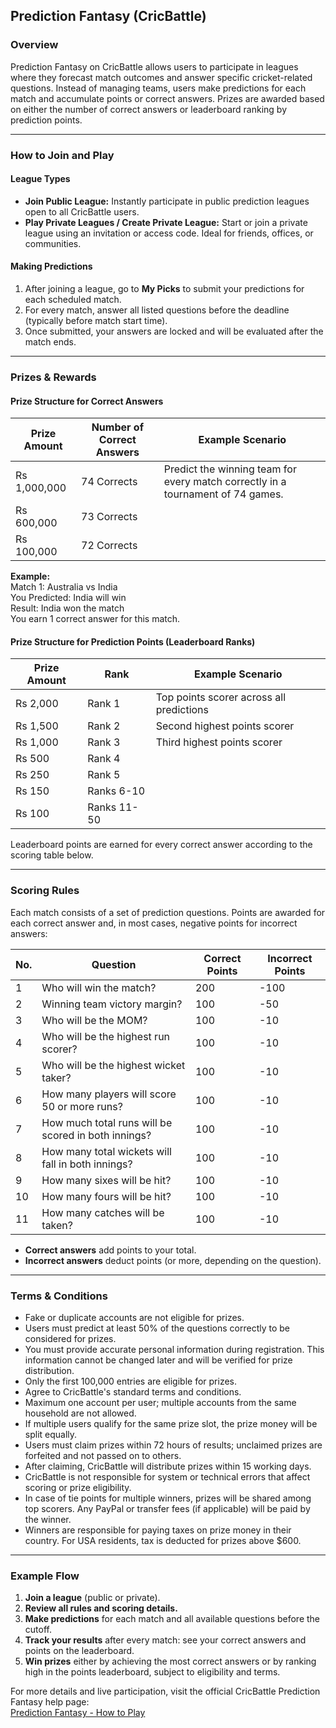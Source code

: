## Prediction Fantasy (CricBattle)

### Overview

Prediction Fantasy on CricBattle allows users to participate in leagues where they forecast match outcomes and answer specific cricket-related questions. Instead of managing teams, users make predictions for each match and accumulate points or correct answers. Prizes are awarded based on either the number of correct answers or leaderboard ranking by prediction points.

---

### How to Join and Play

#### League Types

- **Join Public League:** Instantly participate in public prediction leagues open to all CricBattle users.
- **Play Private Leagues / Create Private League:** Start or join a private league using an invitation or access code. Ideal for friends, offices, or communities.

#### Making Predictions

1. After joining a league, go to **My Picks** to submit your predictions for each scheduled match.
2. For every match, answer all listed questions before the deadline (typically before match start time).
3. Once submitted, your answers are locked and will be evaluated after the match ends.

---

### Prizes & Rewards

#### Prize Structure for Correct Answers

| Prize Amount   | Number of Correct Answers | Example Scenario                                                           |
|----------------|--------------------------|----------------------------------------------------------------------------|
| Rs 1,000,000   | 74 Corrects              | Predict the winning team for every match correctly in a tournament of 74 games. |
| Rs 600,000     | 73 Corrects              |                                                                            |
| Rs 100,000     | 72 Corrects              |                                                                            |

**Example:**  
Match 1: Australia vs India  
You Predicted: India will win  
Result: India won the match  
You earn 1 correct answer for this match.

#### Prize Structure for Prediction Points (Leaderboard Ranks)

| Prize Amount   | Rank         | Example Scenario                                                      |
|----------------|--------------|-----------------------------------------------------------------------|
| Rs 2,000       | Rank 1       | Top points scorer across all predictions                              |
| Rs 1,500       | Rank 2       | Second highest points scorer                                         |
| Rs 1,000       | Rank 3       | Third highest points scorer                                          |
| Rs 500         | Rank 4       |                                                                      |
| Rs 250         | Rank 5       |                                                                      |
| Rs 150         | Ranks 6-10   |                                                                      |
| Rs 100         | Ranks 11-50  |                                                                      |

Leaderboard points are earned for every correct answer according to the scoring table below.

---

### Scoring Rules

Each match consists of a set of prediction questions. Points are awarded for each correct answer and, in most cases, negative points for incorrect answers:

| No. | Question                                          | Correct Points | Incorrect Points |
|-----|---------------------------------------------------|---------------|-----------------|
| 1   | Who will win the match?                           | 200           | -100            |
| 2   | Winning team victory margin?                      | 100           | -50             |
| 3   | Who will be the MOM?                              | 100           | -10             |
| 4   | Who will be the highest run scorer?               | 100           | -10             |
| 5   | Who will be the highest wicket taker?             | 100           | -10             |
| 6   | How many players will score 50 or more runs?      | 100           | -10             |
| 7   | How much total runs will be scored in both innings?| 100           | -10             |
| 8   | How many total wickets will fall in both innings? | 100           | -10             |
| 9   | How many sixes will be hit?                       | 100           | -10             |
| 10  | How many fours will be hit?                       | 100           | -10             |
| 11  | How many catches will be taken?                   | 100           | -10             |

- **Correct answers** add points to your total.
- **Incorrect answers** deduct points (or more, depending on the question).

---

### Terms & Conditions

- Fake or duplicate accounts are not eligible for prizes.
- Users must predict at least 50% of the questions correctly to be considered for prizes.
- You must provide accurate personal information during registration. This information cannot be changed later and will be verified for prize distribution.
- Only the first 100,000 entries are eligible for prizes.
- Agree to CricBattle's standard terms and conditions.
- Maximum one account per user; multiple accounts from the same household are not allowed.
- If multiple users qualify for the same prize slot, the prize money will be split equally.
- Users must claim prizes within 72 hours of results; unclaimed prizes are forfeited and not passed on to others.
- After claiming, CricBattle will distribute prizes within 15 working days.
- CricBattle is not responsible for system or technical errors that affect scoring or prize eligibility.
- In case of tie points for multiple winners, prizes will be shared among top scorers. Any PayPal or transfer fees (if applicable) will be paid by the winner.
- Winners are responsible for paying taxes on prize money in their country. For USA residents, tax is deducted for prizes above $600.

---

### Example Flow

1. **Join a league** (public or private).
2. **Review all rules and scoring details.**
3. **Make predictions** for each match and all available questions before the cutoff.
4. **Track your results** after every match: see your correct answers and points on the leaderboard.
5. **Win prizes** either by achieving the most correct answers or by ranking high in the points leaderboard, subject to eligibility and terms.

For more details and live participation, visit the official CricBattle Prediction Fantasy help page:  
[Prediction Fantasy - How to Play](https://fantasycricket.cricbattle.com/HowToPlay-Prediction?LeagueModel=Prediction)
